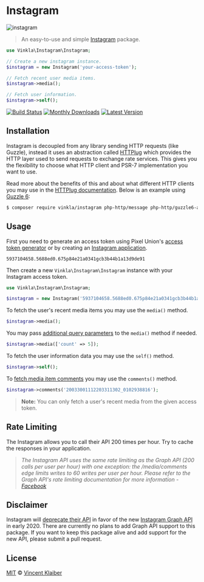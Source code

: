 # Instagram

![instagram](https://cloud.githubusercontent.com/assets/499192/11020990/f0f31dea-8632-11e5-95b1-77e72c7ba271.png)

> An easy-to-use and simple [Instagram](https://www.instagram.com/) package.

```php
use Vinkla\Instagram\Instagram;

// Create a new instagram instance.
$instagram = new Instagram('your-access-token');

// Fetch recent user media items.
$instagram->media();

// Fetch user information.
$instagram->self();
```

[![Build Status](https://badgen.net/github/status/vinkla/instagram/master)](https://github.com/vinkla/instagram/actions)
[![Monthly Downloads](https://badgen.net/packagist/dm/vinkla/instagram)](https://packagist.org/packages/vinkla/instagram/stats)
[![Latest Version](https://badgen.net/github/release/vinkla/instagram)](https://github.com/vinkla/instagram/releases)

## Installation

Instagram is decoupled from any library sending HTTP requests (like Guzzle), instead it uses an abstraction called [HTTPlug](http://httplug.io) which provides the HTTP layer used to send requests to exchange rate services. This gives you the flexibility to choose what HTTP client and PSR-7 implementation you want to use.

Read more about the benefits of this and about what different HTTP clients you may use in the [HTTPlug documentation](http://docs.php-http.org/en/latest/httplug/users.html). Below is an example using [Guzzle 6](http://docs.guzzlephp.org/en/latest/index.html):

```bash
$ composer require vinkla/instagram php-http/message php-http/guzzle6-adapter
```

## Usage

First you need to generate an access token using Pixel Union's [access token generator](http://instagram.pixelunion.net) or by creating an [Instagram application](https://www.instagram.com/developer/authentication).

```
5937104658.5688ed0.675p84e21a0341gcb3b44b1a13d9de91
```

Then create a new `Vinkla\Instagram\Instagram` instance with your Instagram access token.

```php
use Vinkla\Instagram\Instagram;

$instagram = new Instagram('5937104658.5688ed0.675p84e21a0341gcb3b44b1a13d9de91');
```

To fetch the user's recent media items you may use the `media()` method.

```php
$instagram->media();
```

You may pass [additional query parameters](https://www.instagram.com/developer/endpoints/users/#get_users_media_recent_self) to the `media()` method if needed.

```php
$instagram->media(['count' => 5]);
```

To fetch the user information data you may use the `self()` method.

```php
$instagram->self();
```

To [fetch media item comments](https://www.instagram.com/developer/endpoints/comments/#get_media_comments) you may use the `comments()` method.

```php
$instagram->comments('20033001112203311302_0102938816');
```

> **Note:** You can only fetch a user's recent media from the given access token.

## Rate Limiting

The Instagram allows you to call their API 200 times per hour. Try to cache the responses in your application.

> _The Instagram API uses the same rate limiting as the Graph API (200 calls per user per hour) with one exception: the /media/comments edge limits writes to 60 writes per user per hour. Please refer to the Graph API's rate limiting documentation for more information - [Facebook](https://developers.facebook.com/docs/instagram-api/overview/#rate-limiting)_

## Disclaimer

Instagram will [deprecate their API](https://www.instagram.com/developer/) in favor of the new [Instagram Graph API](https://developers.facebook.com/products/instagram/) in early 2020. There are currently no plans to add Graph API support to this package. If you want to keep this package alive and add support for the new API, please submit a pull request.

## License

[MIT](LICENSE) © [Vincent Klaiber](https://doubledip.se)
